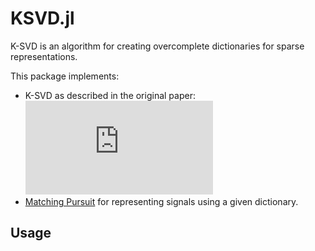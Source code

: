 # KSVD.jl

K-SVD is an algorithm for creating overcomplete dictionaries for sparse representations.  

This package implements:

* K-SVD as described in the original paper: ![K-SVD: An Algorithm for Designing Overcomplete Dictionaries for Sparse Representation](http://www.cs.technion.ac.il/~freddy/papers/120.pdf)
* [Matching Pursuit](https://en.wikipedia.org/wiki/Matching_pursuit) for representing signals using a given dictionary.

## Usage

```julia
```

